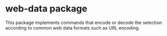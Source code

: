 # web-data package

This package implements commands that encode or decode the selection
according to common web data formats such as URL encoding.

